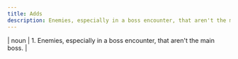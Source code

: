 ```yaml
---
title: Adds
description: Enemies, especially in a boss encounter, that aren't the main boss.
---
```

| noun | 1.  Enemies, especially in a boss encounter, that aren't the main boss. |